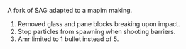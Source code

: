A fork of SAG adapted to a mapim making.
  1. Removed glass and pane blocks breaking upon impact.
  2. Stop particles from spawning when shooting barriers.
  3. Amr limited to 1 bullet instead of 5.
